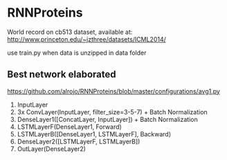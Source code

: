 # RNNProteins
World record on cb513 dataset, available at:
http://www.princeton.edu/~jzthree/datasets/ICML2014/

use train.py when data is unzipped in data folder

## Best network elaborated
https://github.com/alrojo/RNNProteins/blob/master/configurations/avg1.py

1. InputLayer
2. 3x ConvLayer(InputLayer, filter_size=3-5-7) + Batch Normalization
4. DenseLayer1([ConcatLayer, InputLayer]) + Batch Normalization
5. LSTMLayerF(DenseLayer1, Forward)
6. LSTMLayerB([DenseLayer1, LSTMLayerF], Backward)
7. DenseLayer2([LSTMLayerF, LSTMLayerB])
8. OutLayer(DenseLayer2)

